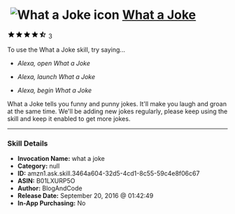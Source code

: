 # &nbsp;<img src="skill_icon" alt="What a Joke icon" width="36"> [What a Joke](http://alexa.amazon.com/#skills/amzn1.ask.skill.3464a604-32d5-4cd1-8c55-59c4e8f06c67)
![4.6 stars](../../images/ic_star_black_18dp_1x.png)![4.6 stars](../../images/ic_star_black_18dp_1x.png)![4.6 stars](../../images/ic_star_black_18dp_1x.png)![4.6 stars](../../images/ic_star_black_18dp_1x.png)![4.6 stars](../../images/ic_star_half_black_18dp_1x.png) 3

To use the What a Joke skill, try saying...

* *Alexa, open What a Joke*

* *Alexa, launch What a Joke*

* *Alexa, begin What a Joke*

What a Joke tells you funny and punny jokes. It'll make you laugh and groan at the same time. We'll be adding new jokes regularly, please keep using the skill and keep it enabled to get more jokes.

***

### Skill Details

* **Invocation Name:** what a joke
* **Category:** null
* **ID:** amzn1.ask.skill.3464a604-32d5-4cd1-8c55-59c4e8f06c67
* **ASIN:** B01LXURP5O
* **Author:** BlogAndCode
* **Release Date:** September 20, 2016 @ 01:42:49
* **In-App Purchasing:** No
